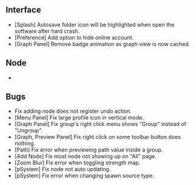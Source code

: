 ## Interface
- [Splash] Autosave folder icon will be highlighted when open the software after hard crash.
- [Preference] Add option to hide online account.
- [Graph Panel] Remove badge animation as graph view is now cached.

## Node
- 

## Bugs
- Fix adding node does not register undo action.
- [Menu Panel] Fix large profile icon in vertical mode.
- [Graph Panel] Fix group's right click menu shows "Group" instead of "Ungroup".
- [Graph, Preview Panel] Fix right click on some toolbar button does nothing.
- [Path] Fix error when previewing path value inside a group.
- [Add Node] Fix most node not showing up on "All" page.
- [Zoom Blur] Fix error when toggling strength map.
- [pSystem] Fix node not auto updating.
- [pSystem] Fix error when changing spawn source type.

